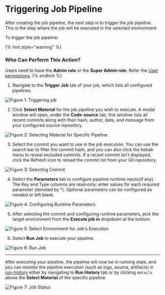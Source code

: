 # Triggering Job Pipeline

After creating the job pipeline, the next step is to trigger the job pipeline. This is the step where the job will be executed in the selected environment.

To trigger the job pipeline:

{% hint style="warning" %}
### Who Can Perform This Action?
Users need to have the **Admin role** or the **Super Admin role**.
Refer the [User permissions](../global-configurations/authorization/user-access.md#roles-available-for-jobs).
{% endhint %}

1. Navigate to the **Trigger Job** tab of your job, which lists all configured pipelines.

 ![Figure 1: Triggering job](https://devtron-public-asset.s3.us-east-2.amazonaws.com/images/create-job/trigger-job.jpg)

2. Click **Select Material** for the job pipeline you wish to execute. A modal window will open, under the **Code-source** tab, this window lists all recent commits along with their hash, author, date, and message from your configured source repository.

 ![Figure 2: Selecting Material for Specific Pipeline](https://devtron-public-asset.s3.us-east-2.amazonaws.com/images/create-job/trigger-job-select-material.jpg)

3. Select the commit you want to use in the job execution. You can use the search bar to filter the commit hash, and you can also click the kebab menu to reveal excluded commits. If a recent commit isn’t displayed, click the Refresh icon to reload the commit list from your Git repository.

 ![Figure 3: Selecting Commit](https://devtron-public-asset.s3.us-east-2.amazonaws.com/images/create-job/trigger-job-commit.jpg)

4. Select the **Parameters** tab to configure pipeline runtime inputs(if any). The Key and Type columns are read‑only; enter values for each required parameter (denoted by *). Optional parameters can be configured as needed or left blank.

 ![Figure 4: Configuring Runtime Parameters](https://devtron-public-asset.s3.us-east-2.amazonaws.com/images/create-job/trigger-job-parameter.jpg)

5. After selecting the commit and configuring runtime parameters, pick the target environment from the **Execute job in** dropdown at the bottom.

 ![Figure 5: Select Environment for Job's Execution](https://devtron-public-asset.s3.us-east-2.amazonaws.com/images/create-job/trigger-job-execute-env.jpg)

6. Select **Run Job** to execute your pipeline.

 ![Figure 6: Run Job](https://devtron-public-asset.s3.us-east-2.amazonaws.com/images/create-job/trigger-job-run-job.jpg)

---

After executing your pipeline, the pipeline will now be in running state, and you can monitor the pipeline execution (such as logs, source, artifacts) in [run-history](./run-history-job.md) either by navigating to **Run History** tab or by clicking `details` above the **Select Material** of the specific pipeline.

![Figure 7: Job Status](https://devtron-public-asset.s3.us-east-2.amazonaws.com/images/create-job/trigger-job-details.jpg)
